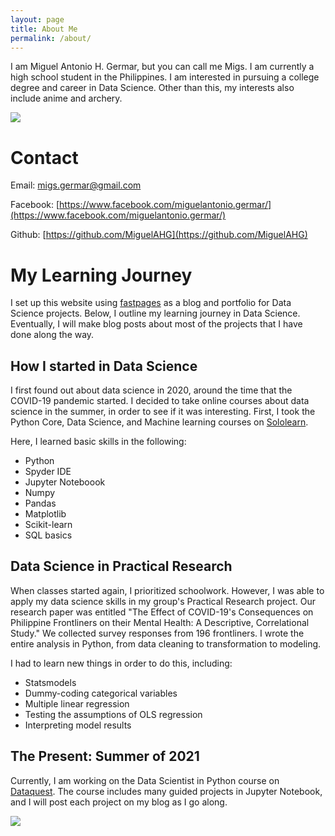 ```yaml
---
layout: page
title: About Me
permalink: /about/
---
```


I am Miguel Antonio H. Germar, but you can call me Migs. I am currently a high school student in the Philippines. I am interested in pursuing a college degree and career in Data Science. Other than this, my interests also include anime and archery.

![](https://miguelahg.github.io/mahg-data-science/images/migs-germar.png)

# Contact

Email: migs.germar@gmail.com

Facebook: [https://www.facebook.com/miguelantonio.germar/](https://www.facebook.com/miguelantonio.germar/)

Github: [https://github.com/MiguelAHG](https://github.com/MiguelAHG)

# My Learning Journey

I set up this website using [fastpages](https://github.com/fastai/fastpages) as a blog and portfolio for Data Science projects. Below, I outline my learning journey in Data Science. Eventually, I will make blog posts about most of the projects that I have done along the way.

## How I started in Data Science

I first found out about data science in 2020, around the time that the COVID-19 pandemic started. I decided to take online courses about data science in the summer, in order to see if it was interesting. First, I took the Python Core, Data Science, and Machine learning courses on [Sololearn](https://sololearn.com).

Here, I learned basic skills in the following:

- Python
- Spyder IDE
- Jupyter Noteboook
- Numpy
- Pandas
- Matplotlib
- Scikit-learn
- SQL basics

## Data Science in Practical Research

When classes started again, I prioritized schoolwork. However, I was able to apply my data science skills in my group's Practical Research project. Our research paper was entitled "The Effect of COVID-19's Consequences on Philippine Frontliners on their Mental Health: A Descriptive, Correlational Study." We collected survey responses from 196 frontliners. I wrote the entire analysis in Python, from data cleaning to transformation to modeling.

I had to learn new things in order to do this, including:

- Statsmodels
- Dummy-coding categorical variables
- Multiple linear regression
- Testing the assumptions of OLS regression
- Interpreting model results

## The Present: Summer of 2021

Currently, I am working on the Data Scientist in Python course on [Dataquest](https://dataquest.io). The course includes many guided projects in Jupyter Notebook, and I will post each project on my blog as I go along.

![](https://miguelahg.github.io/mahg-data-science/images/logo.png)